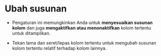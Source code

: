 # **Ubah susunan**

- Pengaturan ini memungkinkan Anda untuk **menyesuaikan susunan kolom** dan juga **mengaktifkan atau menonaktifkan** kolom tertentu untuk ditampilkan.

- Tekan lama dan seret/lepas kolom tertentu untuk mengubah susunan kolom tertentu relatif terhadap kolom lainnya.

